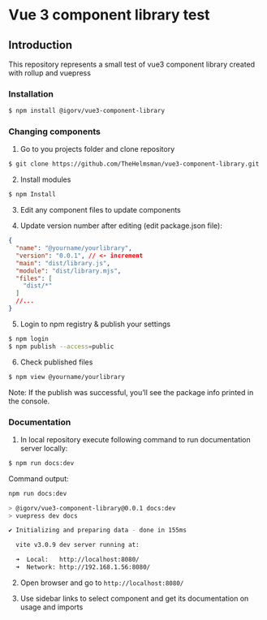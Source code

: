 # Vue 3 component library test

## Introduction

This repository represents a small test of vue3 component library created with rollup and vuepress

### Installation
```bash
$ npm install @igorv/vue3-component-library
```

### Changing components

1. Go to you projects folder and clone repository
```bash
$ git clone https://github.com/TheHelmsman/vue3-component-library.git
```

2. Install modules
```bash
$ npm Install
```

3. Edit any component files to update components

4. Update version number after editing (edit package.json file):
```json
{
  "name": "@yourname/yourlibrary",
  "version": "0.0.1", // <- increment
  "main": "dist/library.js",
  "module": "dist/library.mjs",
  "files": [
    "dist/*"
  ]
  //...
}
```

5. Login to npm registry & publish your settings
```bash
$ npm login
$ npm publish --access=public
```

6. Check published files
```bash
$ npm view @yourname/yourlibrary
```

Note: If the publish was successful, you’ll see the package info printed in the console.

### Documentation

1. In local repository execute following command to run documentation server locally:
```bash
$ npm run docs:dev
```

Command output:
```bash
npm run docs:dev

> @igorv/vue3-component-library@0.0.1 docs:dev
> vuepress dev docs

✔ Initializing and preparing data - done in 155ms

  vite v3.0.9 dev server running at:

  ➜  Local:   http://localhost:8080/
  ➜  Network: http://192.168.1.56:8080/

```

2. Open browser and go to ```http://localhost:8080/```

3. Use sidebar links to select component and get its documentation on usage and imports